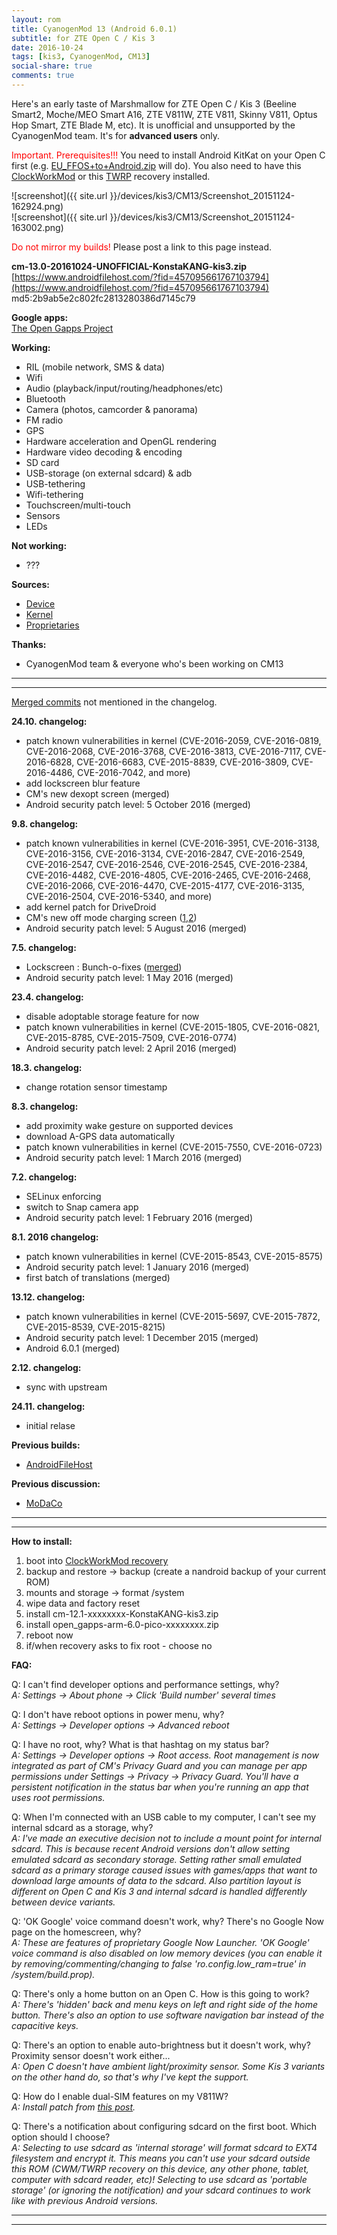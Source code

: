 ```yaml
---
layout: rom
title: CyanogenMod 13 (Android 6.0.1)
subtitle: for ZTE Open C / Kis 3
date: 2016-10-24
tags: [kis3, CyanogenMod, CM13]
social-share: true
comments: true
---
```


Here's an early taste of Marshmallow for ZTE Open C / Kis 3 (Beeline Smart2, Moche/MEO Smart A16, ZTE V811W, ZTE V811, Skinny V811, Optus Hop Smart, ZTE Blade M, etc). It is unofficial and unsupported by the CyanogenMod team. It's for **advanced users** only.

<span style="color:#FF0000;">Important. Prerequisites!!!</span> You need to install Android KitKat on your Open C first (e.g. [EU_FFOS+to+Android.zip](https://www.androidfilehost.com/?fid=673368273298921576) will do). You also need to have this [ClockWorkMod](/devices/kis3/CWM) or this [TWRP](/devices/kis3/TWRP) recovery installed.

![screenshot]({{ site.url }}/devices/kis3/CM13/Screenshot_20151124-162924.png)  
![screenshot]({{ site.url }}/devices/kis3/CM13/Screenshot_20151124-163002.png)

<span style="color:#FF0000;">Do not mirror my builds!</span> Please post a link to this page instead.

**cm-13.0-20161024-UNOFFICIAL-KonstaKANG-kis3.zip**  
[https://www.androidfilehost.com/?fid=457095661767103794](https://www.androidfilehost.com/?fid=457095661767103794)  
md5:2b9ab5e2c802fc2813280386d7145c79

**Google apps:**  
[The Open Gapps Project](http://opengapps.org/?arch=arm&api=6.0&variant=pico)

**Working:**

- RIL (mobile network, SMS & data)
- Wifi
- Audio (playback/input/routing/headphones/etc)
- Bluetooth
- Camera (photos, camcorder & panorama)
- FM radio
- GPS
- Hardware acceleration and OpenGL rendering
- Hardware video decoding & encoding
- SD card
- USB-storage (on external sdcard) & adb
- USB-tethering
- Wifi-tethering
- Touchscreen/multi-touch
- Sensors
- LEDs

**Not working:**

- ???

**Sources:**

- [Device](https://github.com/KonstaT/android_device_zte_kis3/tree/cm-13.0)
- [Kernel](https://github.com/KonstaT/android_kernel_zte_msm8610/tree/cm-13.0)
- [Proprietaries](https://github.com/KonstaT/proprietary_vendor_zte/tree/cm-13.0)

**Thanks:**

- CyanogenMod team & everyone who's been working on CM13

----
----

[Merged commits](https://review.cyanogenmod.org/#/q/status:merged++branch:cm-13.0+-project:%255E.*device.*+-project:%255E.*kernel.*,n,z) not mentioned in the changelog.

**24.10. changelog:**

- patch known vulnerabilities in kernel (CVE-2016-2059, CVE-2016-0819, CVE-2016-2068, CVE-2016-3768, CVE-2016-3813, CVE-2016-7117, CVE-2016-6828, CVE-2016-6683, CVE-2015-8839, CVE-2016-3809, CVE-2016-4486, CVE-2016-7042, and more)
- add lockscreen blur feature
- CM's new dexopt screen (merged)
- Android security patch level: 5 October 2016 (merged)

**9.8. changelog:**

- patch known vulnerabilities in kernel (CVE-2016-3951, CVE-2016-3138, CVE-2016-3156, CVE-2016-3134, CVE-2016-2847, CVE-2016-2549, CVE-2016-2547, CVE-2016-2546, CVE-2016-2545, CVE-2016-2384, CVE-2016-4482, CVE-2016-4805, CVE-2016-2465, CVE-2016-2468, CVE-2016-2066, CVE-2016-4470, CVE-2015-4177, CVE-2016-3135, CVE-2016-2504, CVE-2016-5340, and more)
- add kernel patch for DriveDroid
- CM's new off mode charging screen ([1](https://review.cyanogenmod.org/#/c/155482/),[2](https://review.cyanogenmod.org/#/c/155481/))
- Android security patch level: 5 August 2016 (merged)

**7.5. changelog:**

- Lockscreen : Bunch-o-fixes ([merged](https://review.cyanogenmod.org/#/c/142077/))
- Android security patch level: 1 May 2016 (merged)

**23.4. changelog:**

- disable adoptable storage feature for now
- patch known vulnerabilities in kernel (CVE-2015-1805, CVE-2016-0821, CVE-2015-8785, CVE-2015-7509, CVE-2016-0774)
- Android security patch level: 2 April 2016 (merged)

**18.3. changelog:**

- change rotation sensor timestamp

**8.3. changelog:**

- add proximity wake gesture on supported devices
- download A-GPS data automatically
- patch known vulnerabilities in kernel (CVE-2015-7550, CVE-2016-0723)
- Android security patch level: 1 March 2016 (merged)

**7.2. changelog:**

- SELinux enforcing
- switch to Snap camera app
- Android security patch level: 1 February 2016 (merged)

**8.1. 2016 changelog:**

- patch known vulnerabilities in kernel (CVE-2015-8543, CVE-2015-8575)
- Android security patch level: 1 January 2016 (merged)
- first batch of translations (merged)

**13.12. changelog:**

- patch known vulnerabilities in kernel (CVE-2015-5697, CVE-2015-7872, CVE-2015-8539, CVE-2015-8215)
- Android security patch level: 1 December 2015 (merged)
- Android 6.0.1 (merged)

**2.12. changelog:**

- sync with upstream

**24.11. changelog:**

- initial relase

**Previous builds:**

- [AndroidFileHost](https://www.androidfilehost.com/?w=files&flid=90015)

**Previous discussion:**

- [MoDaCo](http://www.modaco.com/forums/topic/376565-cyanogenmod-13/)

----
----

**How to install:**

1. boot into [ClockWorkMod recovery](/devices/kis3/CWM)
2. backup and restore -> backup (create a nandroid backup of your current ROM)
3. mounts and storage -> format /system
4. wipe data and factory reset
5. install cm-12.1-xxxxxxxx-KonstaKANG-kis3.zip
6. install open_gapps-arm-6.0-pico-xxxxxxxx.zip
7. reboot now
8. if/when recovery asks to fix root - choose no

**FAQ:**

Q: I can't find developer options and performance settings, why?  
*A: Settings -> About phone -> Click 'Build number' several times*

Q: I don't have reboot options in power menu, why?  
*A: Settings -> Developer options -> Advanced reboot*

Q: I have no root, why? What is that hashtag on my status bar?  
*A: Settings -> Developer options -> Root access. Root management is now integrated as part of CM's Privacy Guard and you can manage per app permissions under Settings -> Privacy -> Privacy Guard. You'll have a persistent notification in the status bar when you're running an app that uses root permissions.*

Q: When I'm connected with an USB cable to my computer, I can't see my internal sdcard as a storage, why?  
*A: I've made an executive decision not to include a mount point for internal sdcard. This is because recent Android versions don't allow setting emulated sdcard as secondary storage. Setting rather small emulated sdcard as a primary storage caused issues with games/apps that want to download large amounts of data to the sdcard. Also partition layout is different on Open C and Kis 3 and internal sdcard is handled differently between device variants.*

Q: 'OK Google' voice command doesn't work, why? There's no Google Now page on the homescreen, why?  
*A: These are features of proprietary Google Now Launcher. 'OK Google' voice command is also disabled on low memory devices (you can enable it by removing/commenting/changing to false 'ro.config.low_ram=true' in /system/build.prop).*

Q: There's only a home button on an Open C. How is this going to work?  
*A: There's 'hidden' back and menu keys on left and right side of the home button. There's also an option to use software navigation bar instead of the capacitive keys.*

Q: There's an option to enable auto-brightness but it doesn't work, why? Proximity sensor doesn't work either...  
*A: Open C doesn't have ambient light/proximity sensor. Some Kis 3 variants on the other hand do, so that's why I've kept the support.*

Q: How do I enable dual-SIM features on my V811W?  
*A: Install patch from [this post](http://forum.xda-developers.com/showpost.php?p=65104843&postcount=49).*

Q: There's a notification about configuring sdcard on the first boot. Which option should I choose?  
*A: Selecting to use sdcard as 'internal storage' will format sdcard to EXT4 filesystem and encrypt it. This means you can't use your sdcard outside this ROM (CWM/TWRP recovery on this device, any other phone, tablet, computer with sdcard reader, etc)! Selecting to use sdcard as 'portable storage' (or ignoring the notification) and your sdcard continues to work like with previous Android versions.*

----
----
